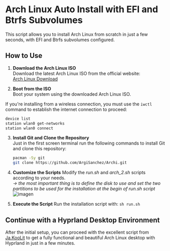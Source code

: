 # Arch Linux Auto Install with EFI and Btrfs Subvolumes

This script allows you to install Arch Linux from scratch in just a few seconds, with EFI and Btrfs subvolumes configured.

## How to Use

1. **Download the Arch Linux ISO**  
   Download the latest Arch Linux ISO from the official website:  
   [Arch Linux Download](https://archlinux.org/download/)

2. **Boot from the ISO**  
   Boot your system using the downloaded Arch Linux ISO.

If you're installing from a wireless connection, you must use the `iwctl` command to establish the internet connection to proceed:
 
   ```bash 
   device list
   station wlan0 get-networks
   station wlan0 connect
```

3. **Install Git and Clone the Repository**  
   Just in the first screen terminal run the following commands to install Git and clone this repository:
   ```bash
   pacman -Sy git
   git clone https://github.com/ArgiSanchez/Archi.git

4. **Customize the Scripts**
   Modify the *run.sh* and *arch_2.sh* scripts according to your needs. \
   *-> the most important thing is to define the disk to use and set the two partitions to be used for the installation at the begin of run.sh script*
   ![imagen](https://github.com/ArgiSanchez/Archi/assets/2486668/3a17a4e5-11f2-4971-ab92-57add42feb9a)


6. **Execute the Script**
   Run the installation script with:
   ```sh run.sh``` 

## Continue with a Hyprland Desktop Environment

After the initial setup, you can proceed with the excellent script from [Ja.KooLit](https://github.com/JaKooLit/Arch-Hyprland) to get a fully functional and beautiful Arch Linux desktop with Hyprland in just in a few minutes.

